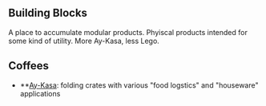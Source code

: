 ## Building Blocks

A place to accumulate modular products. Phyiscal products intended for some kind of utility. More Ay-Kasa, less Lego.

## Coffees

+ **[Ay-Kasa](http://www.aykasa.com.tr/): folding crates with various "food logstics" and "houseware" applications
